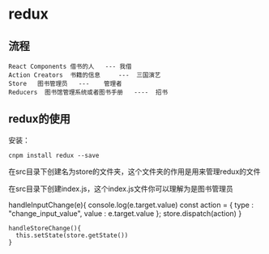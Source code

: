 # redux

## 流程

    React Components 借书的人   --- 我借 
    Action Creators  书籍的信息     ---  三国演艺
    Store   图书管理员   ---    管理者
    Reducers  图书馆管理系统或者图书手册   ----  招书

## redux的使用

安装：

    cnpm install redux --save
    
在src目录下创建名为store的文件夹，这个文件夹的作用是用来管理redux的文件


在src目录下创建index.js，这个index.js文件你可以理解为是图书管理员





 handleInputChange(e){
        console.log(e.target.value)
        const action = {
            type : "change_input_value",
            value : e.target.value
        };
        store.dispatch(action)
    }

    handleStoreChange(){
      this.setState(store.getState())
    }
 